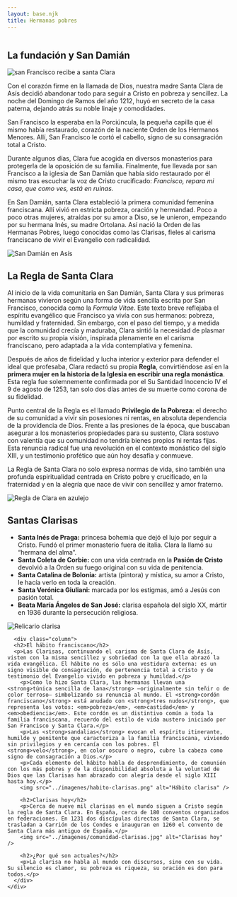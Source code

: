 ```yaml
---
layout: base.njk
title: Hermanas pobres
---
```


<section>
    <div class="row">
      <div class="column">
        <h2>La fundación y San Damián</h2>
        <img src="../imagenes/ClarayFrancisco.jpg" alt="san Francisco recibe a santa Clara" />
        <p>Con el corazón firme en la llamada de Dios, nuestra madre Santa Clara de Asís decidió abandonar todo para seguir a Cristo en pobreza y sencillez. La noche del Domingo de Ramos del año 1212, huyó en secreto de la casa paterna, dejando atrás su noble linaje y comodidades.</p>
        <p>San Francisco la esperaba en la Porciúncula, la pequeña capilla que él mismo había restaurado, corazón de la naciente Orden de los Hermanos Menores. Allí, San Francisco le cortó el cabello, signo de su consagración total a Cristo.</p>
        <p>Durante algunos días, Clara fue acogida en diversos monasterios para protegerla de la oposición de su familia. Finalmente, fue llevada por san Francisco a la iglesia de San Damián que había sido restaurado por él mismo tras escuchar la voz de Cristo crucificado: <em>Francisco, repara mi casa, que como ves, está en ruinas.</em> </p>
        <p>En San Damián, santa Clara estableció la primera comunidad femenina franciscana. Allí vivió en estricta pobreza, oración y hermandad. Poco a poco otras mujeres, atraídas por su amor a Diso, se le unieron, empezando por su hermana Inés, su madre Ortolana. Así nació la Orden de las Hermanas Pobres, luego conocidas como las Clarisas, fieles al carisma franciscano de vivir el Evangelio con radicalidad.</p>
        <img src="../imagenes/san-damiano-exterior.jpg" alt="San Damián en Asís" />
        <h2>La Regla de Santa Clara</h2>
        <p>Al inicio de la vida comunitaria en San Damián, Santa Clara y sus primeras hermanas vivieron según una forma de vida sencilla escrita por San Francisco, conocida como la <em>Formula Vitae</em>. Este texto breve reflejaba el espíritu evangélico que Francisco ya vivía con sus hermanos: pobreza, humildad y fraternidad. Sin embargo, con el paso del tiempo, y a medida que la comunidad crecía y maduraba, Clara sintió la necesidad de plasmar por escrito su propia visión, inspirada plenamente en el carisma franciscano, pero adaptada a la vida contemplativa y femenina.</p>
        <p>Después de años de fidelidad y lucha interior y exterior para defender el ideal que profesaba, Clara redactó su propia <strong>Regla</strong>, convirtiéndose así en la <strong/>primera mujer en la historia de la Iglesia en escribir una regla monástica</strong>. Esta regla fue solemnemente confirmada por el Su Santidad Inocencio IV el 9 de agosto de 1253, tan solo dos días antes de su muerte como corona de su fidelidad.</p>
        <p>Punto central de la Regla es el llamado <strong>Privilegio de la Pobreza</strong>: el derecho de su comunidad a vivir sin posesiones ni rentas, en absoluta dependencia de la providencia de Dios. Frente a las presiones de la época, que buscaban asegurar a los monasterios propiedades para su sustento, Clara sostuvo con valentía que su comunidad no tendría bienes propios ni rentas fijas. Esta renuncia radical fue una revolución en el contexto monástico del siglo XIII, y un testimonio profético que aún hoy desafía y conmueve.</p>
        <p>La Regla de Santa Clara no solo expresa normas de vida, sino también una profunda espiritualidad centrada en Cristo pobre y crucificado, en la fraternidad y en la alegría que nace de vivir con sencillez y amor fraterno. </p>
        <img src="../imagenes/regla-clara-azulejo.png" alt="Regla de Clara en azulejo" />
        <h2>Santas Clarisas</h2>
        <ul>
          <li><strong>Santa Inés de Praga:</strong> princesa bohemia que dejó el lujo por seguir a Cristo. Fundó el primer monasterio fuera de italia. Clara la llamó su “hermana del alma”.</li>
          <li><strong>Santa Coleta de Corbie:</strong> con una vida centrada en la <strong>Pasión de Cristo</strong> devolvió a la Orden su fuego original con su vida de penitencia.</li>
          <li><strong>Santa Catalina de Bolonia:</strong> artista (pintora) y mística, su amor a Cristo, le hacía verlo en toda la creación.</li>
          <li><strong>Santa Verónica Giuliani:</strong> marcada por los estigmas, amó a Jesús con pasión total.</li>
          <li><strong>Beata María Ángeles de San José:</strong> clarisa española del siglo XX, mártir en 1936 durante la persecución religiosa.</li>
        </ul>
        <img src="../imagenes/altar-reliquias-clarisas.jpg" alt="Relicario clarisa" />
      </div>

      <div class="column">
      <h2>El hábito franciscano</h2>
      <p>Las Clarisas, continuando el carisma de Santa Clara de Asís, visten con la misma sencillez y sobriedad con la que ella abrazó la vida evangélica. El hábito no es sólo una vestidura externa: es un signo visible de consagración, de pertenencia total a Cristo y de testimonio del Evangelio vivido en pobreza y humildad.</p>
        <p>Como lo hizo Santa Clara, las hermanas llevan una <strong>túnica sencilla de lana</strong> —originalmente sin teñir o de color terroso— simbolizando su renuncia al mundo. El <strong>cordón franciscano</strong> está anudado con <strong>tres nudos</strong>, que representa los votos: <em>pobreza</em>, <em>castidad</em> y <em>obediencia</em>. Este cordón es un distintivo común a toda la familia franciscana, recuerdo del estilo de vida austero iniciado por San Francisco y Santa Clara.</p>
        <p>Las <strong>sandalias</strong> evocan el espíritu itinerante, humilde y penitente que caracteriza a la familia franciscana, viviendo sin privilegios y en cercanía con los pobres. El <strong>velo</strong>, en color oscuro o negro, cubre la cabeza como signo de consagración a Dios.</p>
        <p>Cada elemento del hábito habla de desprendimiento, de comunión con los más pobres y de la disponibilidad absoluta a la voluntad de Dios que las Clarisas han abrazado con alegría desde el siglo XIII hasta hoy.</p>
        <img src="../imagenes/habito-clarisas.png" alt="Hábito clarisa" />

        <h2>Clarisas hoy</h2>
        <p>Cerca de nueve mil clarisas en el mundo siguen a Cristo según la regla de Santa Clara. En España, cerca de 180 conventos organizados en federaciones. En 1231 dos discípulas directas de Santa Clara, se trasladan a Carrión de los Condes e inauguran en 1260 el convento de Santa Clara más antiguo de España.</p>
        <img src="../imagenes/comunidad-clarisas.jpg" alt="Clarisas hoy" />

        <h2>¿Por qué son actuales?</h2>
        <p>La clarisa no habla al mundo con discursos, sino con su vida. Su silencio es clamor, su pobreza es riqueza, su oración es don para todos.</p>
      </div>
    </div>
  </section>
